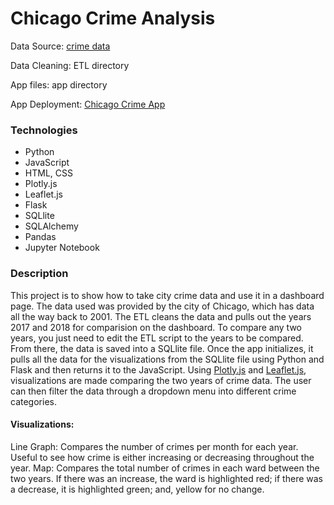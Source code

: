 # Chicago Crime Analysis

Data Source: [crime data](https://data.cityofchicago.org/Public-Safety/Crimes-2001-to-present/ijzp-q8t2)

Data Cleaning: ETL directory

App files: app directory

App Deployment: [Chicago Crime App](https://chicago-crime-analysis.herokuapp.com/)

### Technologies
* Python
* JavaScript
* HTML, CSS
* Plotly.js
* Leaflet.js
* Flask
* SQLlite
* SQLAlchemy
* Pandas
* Jupyter Notebook

### Description
This project is to show how to take city crime data and use it in a dashboard page. The data used was provided by the city of Chicago, which has data all the way back to 2001. The ETL cleans the data and pulls out the years 2017 and 2018 for comparision on the dashboard.  To compare any two years, you just need to edit the ETL script to the years to be compared. From there, the data is saved into a SQLlite file. Once the app initializes, it pulls all the data for the visualizations from the SQLlite file using Python and Flask and then returns it to the JavaScript. Using [Plotly.js](https://plot.ly/javascript/) and [Leaflet.js](https://leafletjs.com/index.html), visualizations are made comparing the two years of crime data. The user can then filter the data through a dropdown menu into different crime categories.
#### Visualizations:
Line Graph: Compares the number of crimes per month for each year. Useful to see how crime is either increasing or decreasing throughout the year.
Map: Compares the total number of crimes in each ward between the two years. If there was an increase, the ward is highlighted red; if there was a decrease, it is highlighted green; and, yellow for no change.
